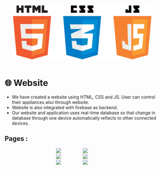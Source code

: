 <br>
<div align='center'>
  <img src='../images/hcj.png' width=450>
</div>
<br>

# 🌐 Website

<ul>
  <li>We have created a website using HTML, CSS and JS. User can control their appliances also through website.</li>
  <li>Website is also integrated with firebase as backend.</li>
  <li>Our website and application uses real-time database so that change in database through one device automatically reflects to other connected devices.</li>
</ul>

## Pages :

<div align='center'>
  <img src="../images/web_login.jpg" height='200'>&nbsp;&nbsp;&nbsp;&nbsp;&nbsp;&nbsp;&nbsp;&nbsp;&nbsp;&nbsp;&nbsp;&nbsp;&nbsp;&nbsp;&nbsp;&nbsp;&nbsp;
  <img src="../images/web_home.jpg" height='200'>&nbsp;&nbsp;&nbsp;&nbsp;&nbsp;&nbsp;&nbsp;&nbsp;&nbsp;&nbsp;&nbsp;&nbsp;&nbsp;&nbsp;&nbsp;&nbsp;&nbsp;
</div>
<div align='center'>
  <img src="../images/web_forgot_key.jpg" height='200'>&nbsp;&nbsp;&nbsp;&nbsp;&nbsp;&nbsp;&nbsp;&nbsp;&nbsp;&nbsp;&nbsp;&nbsp;&nbsp;&nbsp;&nbsp;&nbsp;&nbsp;
  <img src="../images/web_change_key.jpg" height='200'>&nbsp;&nbsp;&nbsp;&nbsp;&nbsp;&nbsp;&nbsp;&nbsp;&nbsp;&nbsp;&nbsp;&nbsp;&nbsp;&nbsp;&nbsp;&nbsp;&nbsp;
</div>
<div align='center'>
  <img src="../images/web_smart_light.jpg" height='200'>&nbsp;&nbsp;&nbsp;&nbsp;&nbsp;&nbsp;&nbsp;&nbsp;&nbsp;&nbsp;&nbsp;&nbsp;&nbsp;&nbsp;&nbsp;&nbsp;&nbsp;
  <img src="../images/web_power_usage.jpg" height='200'>&nbsp;&nbsp;&nbsp;&nbsp;&nbsp;&nbsp;&nbsp;&nbsp;&nbsp;&nbsp;&nbsp;&nbsp;&nbsp;&nbsp;&nbsp;&nbsp;&nbsp;
</div>
